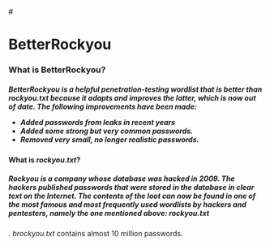 #<h1> BetterRockyou </h1>     

<h3> What is BetterRockyou? </h3>    

<h5> BetterRockyou is a helpful penetration-testing wordlist that is better than <em> rockyou.txt </em> because it adapts and improves the latter, which is now out of date.   
  The following improvements have been made: 
  
  - Added passwords from leaks in recent years  
  - Added some strong but very common passwords.  
  - Removed very small, no longer realistic passwords. </h5>   
 
   
  <h4> What is <i>rockyou.txt</i>? </h4>  
  
 <h5> Rockyou is a company whose database was hacked in 2009. The hackers published passwords that were stored in the database in clear text on the Internet. The contents of the loot can now be found in one of the most famous and most frequently used wordlists by hackers and pentesters, namely the one mentioned above: <em> rockyou.txt </em> </h5>.   <em> brockyou.txt </em> contains almost 10 million passwords.
